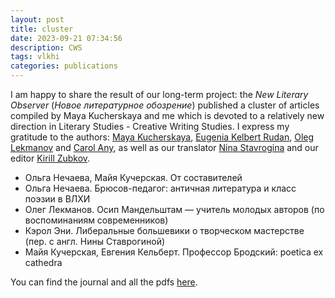 ```yaml
---
layout: post
title: cluster
date: 2023-09-21 07:34:56
description: CWS
tags: vlkhi
categories: publications
---
```

I am happy to share the result of our long-term project: the _New Literary Observer_ (_Новое литературное обозрение_) published a cluster of articles compiled by Maya Kucherskaya and me which is devoted to a relatively new direction in Literary Studies - Creative Writing Studies. I express my gratitude to the authors: [Maya Kucherskaya](https://www.hse.ru/en/org/persons/135567), [Eugenia Kelbert Rudan](https://research-portal.uea.ac.uk/en/persons/eugenia-kelbert-rudan), [Oleg Lekmanov](https://ru.wikipedia.org/wiki/%D0%9B%D0%B5%D0%BA%D0%BC%D0%B0%D0%BD%D0%BE%D0%B2,_%D0%9E%D0%BB%D0%B5%D0%B3_%D0%90%D0%BD%D0%B4%D0%B5%D1%80%D1%88%D0%B0%D0%BD%D0%BE%D0%B2%D0%B8%D1%87) and [Carol Any](https://internet3.trincoll.edu/facProfiles/Default.aspx?fid=1000502), as well as our translator [Nina Stavrogina](https://flagi.media/author/134) and our editor [Kirill Zubkov](https://www.unibo.it/sitoweb/kirill.zubkov/en).

- Ольга Нечаева, Майя Кучерская. От составителей
- Ольга Нечаева. Брюсов-педагог: античная литература и класс поэзии в ВЛХИ
- Олег Лекманов. Осип Мандельштам — учитель молодых авторов (по воспоминаниям современников)
- Кэрол Эни. Либеральные большевики о творческом мастерстве (пер. с англ. Нины Ставрогиной)
- Майя Кучерская, Евгения Кельберт. Профессор Бродский: poetica ex cathedra

You can find the journal and all the pdfs [here](https://www.nlobooks.ru/magazines/novoe_literaturnoe_obozrenie/183_nlo_5_2023/?fbclid=IwAR0D50cnvF1S1ETK8Ng5iXMRpFy5y9IuEHtnET-Su9YD9RPwhh6wW_UyGeQ).
